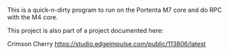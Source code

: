 This is a quick-n-dirty program to run on the Portenta M7 core and do RPC with the M4 core.

This project is also part of a project documented here:

Crimson Cherry
https://studio.edgeimpulse.com/public/113806/latest